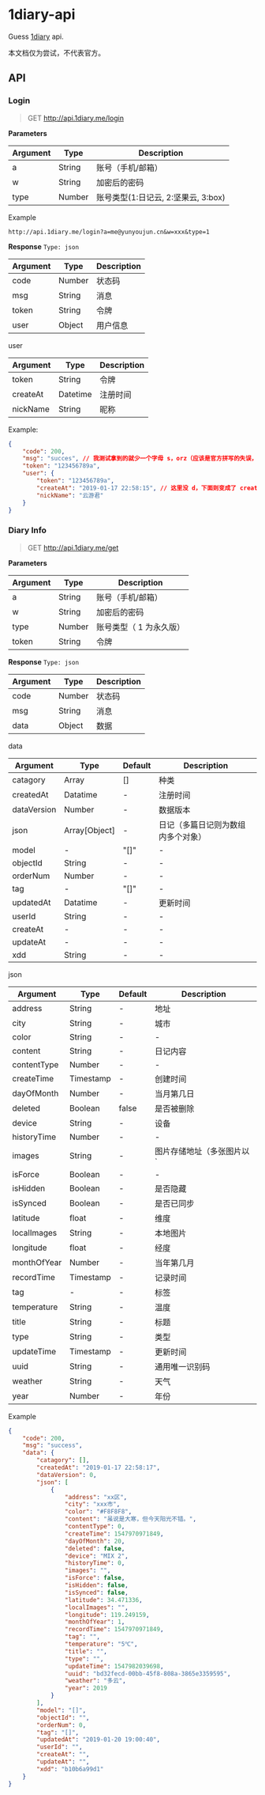 # 1diary-api

Guess [1diary](http://1diary.me) api.

本文档仅为尝试，不代表官方。

## API

### Login

> GET <http://api.1diary.me/login>

**Parameters**

| Argument | Type | Description |
| - | - | - |
| a | String | 账号（手机/邮箱） |
| w | String | 加密后的密码 |
| type | Number | 账号类型(1:日记云, 2:坚果云, 3:box) |

Example

```url
http://api.1diary.me/login?a=me@yunyoujun.cn&w=xxx&type=1
```

**Response**  `Type: json`

| Argument | Type | Description |
| - | - | - |
| code | Number | 状态码 |
| msg | String | 消息 |
| token | String | 令牌 |
| user | Object | 用户信息 |

user

| Argument | Type | Description |
| - | - | - |
| token | String | 令牌 |
| createAt | Datetime | 注册时间 |
| nickName | String | 昵称 |

Example:

```json
{
    "code": 200,
    "msg": "succes", // 我测试拿到的就少一个字母 s，orz（应该是官方拼写的失误，下一条就是正常 success 了）
    "token": "123456789a",
    "user": {
        "token": "123456789a",
        "createAt": "2019-01-17 22:58:15", // 这里没 d，下面则变成了 createdAt
        "nickName": "云游君"
    }
}
```

### Diary Info

> GET <http://api.1diary.me/get>

**Parameters**

| Argument | Type | Description |
| - | - | - |
| a | String | 账号（手机/邮箱） |
| w | String | 加密后的密码 |
| type | Number | 账号类型（ 1 为永久版） |
| token | String | 令牌 |

**Response**    `Type: json`

| Argument | Type | Description |
| - | - | - |
| code | Number | 状态码 |
| msg | String | 消息 |
| data | Object | 数据 |

data

| Argument | Type | Default | Description |
| - | - | - | - |
| catagory | Array | [] | 种类 |
| createdAt | Datatime | - | 注册时间 |
| dataVersion | Number | - | 数据版本 |
| json | Array[Object] | - | 日记（多篇日记则为数组内多个对象） |
| model | - | "[]" | - |
| objectId | String | - | - |
| orderNum | Number | - | - |
| tag | - | "[]" | - |
| updatedAt | Datatime | - | 更新时间 |
| userId | String | - | - |
| createAt | - | - | - |
| updateAt | - | - | - |
| xdd | String | - | - |

json

| Argument | Type | Default | Description |
| - | - | - | - |
| address | String | - | 地址 |
| city | String | - | 城市 |
| color | String | - | - |
| content | String | - | 日记内容 |
| contentType | Number | - | - |
| createTime | Timestamp | - | 创建时间 |
| dayOfMonth | Number | - | 当月第几日 |
| deleted | Boolean | false | 是否被删除 |
| device | String | - | 设备 |
| historyTime | Number | - | - |
| images | String | - | 图片存储地址（多张图片以 `|` 划分） |
| isForce | Boolean | - | - |
| isHidden | Boolean | - | 是否隐藏 |
| isSynced | Boolean | - | 是否已同步 |
| latitude | float | - | 维度 |
| localImages | String | - | 本地图片 |
| longitude | float | - | 经度 |
| monthOfYear | Number | - | 当年第几月 |
| recordTime | Timestamp | - | 记录时间 |
| tag | - | - | 标签 |
| temperature | String | - | 温度 |
| title | String | - | 标题 |
| type | String | - | 类型 |
| updateTime | Timestamp | - | 更新时间 |
| uuid | String | - | 通用唯一识别码 |
| weather | String | - | 天气 |
| year | Number | - | 年份 |

Example

```json
{
    "code": 200,
    "msg": "success",
    "data": {
        "catagory": [],
        "createdAt": "2019-01-17 22:58:17",
        "dataVersion": 0,
        "json": [
            {
                "address": "xx区",
                "city": "xxx市",
                "color": "#F8F8F8",
                "content": "虽说是大寒，但今天阳光不错。",
                "contentType": 0,
                "createTime": 1547970971849,
                "dayOfMonth": 20,
                "deleted": false,
                "device": "MIX 2",
                "historyTime": 0,
                "images": "",
                "isForce": false,
                "isHidden": false,
                "isSynced": false,
                "latitude": 34.471336,
                "localImages": "",
                "longitude": 119.249159,
                "monthOfYear": 1,
                "recordTime": 1547970971849,
                "tag": "",
                "temperature": "5℃",
                "title": "",
                "type": "",
                "updateTime": 1547982039698,
                "uuid": "bd32fecd-00bb-45f8-808a-3865e3359595",
                "weather": "多云",
                "year": 2019
            }
        ],
        "model": "[]",
        "objectId": "",
        "orderNum": 0,
        "tag": "[]",
        "updatedAt": "2019-01-20 19:00:40",
        "userId": "",
        "createAt": "",
        "updateAt": "",
        "xdd": "b10b6a99d1"
    }
}
```